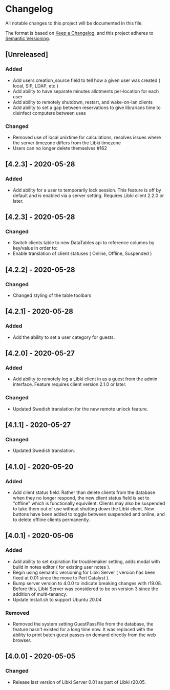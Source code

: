 # Changelog
All notable changes to this project will be documented in this file.

The format is based on [Keep a Changelog](https://keepachangelog.com/en/1.0.0/),
and this project adheres to [Semantic Versioning](https://semver.org/spec/v2.0.0.html).

## [Unreleased]
### Added
- Add users.creation_source field to tell how a given user was created ( local, SIP, LDAP, etc )
- Add ability to have separate minutes allotments per-location for each user
- Add ability to remotely shutdown, restart, and wake-on-lan clients
- Add ability to set a gap between reservations to give librarians time to disinfect computers between uses

### Changed
- Removed use of local unixtime for calculations, resolves issues where the server timezone differs from the Libki timezone
- Users can no longer delete themselves #162

## [4.2.3] - 2020-05-28
### Added
- Add ability for a user to temporarily lock session. This feature is off by default and is enabled via a server setting. Requires Libki client 2.2.0 or later.

## [4.2.3] - 2020-05-28
### Changed
- Switch clients table to new DataTables api to reference columns by key/value in order to:
- Enable translation of client statuses ( Online, Offline, Suspended )

## [4.2.2] - 2020-05-28
### Changed
- Changed styling of the table toolbars

## [4.2.1] - 2020-05-28
### Added
- Add the ability to set a user category for guests.

## [4.2.0] - 2020-05-27
### Added
- Add ability to remotely log a Libki client in as a guest from the admin interface. Feature requires client version 2.1.0 or later.
### Changed
- Updated Swedish translation for the new remote unlock feature.

## [4.1.1] - 2020-05-27
### Changed
- Updated Swedish translation.

## [4.1.0] - 2020-05-20
### Added
- Add client status field. Rather than delete clients from the database when they no longer respond, the new client status field is set to "offline" which is functionally equivilent. Clients may also be suspended to take them out of use without shutting down the Libki client. New buttons have been added to toggle between suspended and online, and to delete offline clients permanently.

## [4.0.1] - 2020-05-06
### Added
- Add ability to set expiration for troublemaker setting, adds modal with build in notes editor ( for existing user notes ).
- Begin using semantic versioning for Libki Server ( version has been fixed at 0.01 since the move to Perl Catalyst ).
- Bump server version to 4.0.0 to indicate breaking changes with r19.08. Before this, Libki Server was considered to be on version 3 since the addition of multi-tenancy.
- Update install.sh to support Ubuntu 20.04
### Removed
- Removed the system setting GuestPassFile from the database, the feature hasn't existed for a long time now. It was replaced with the ability to print batch guest passes on demand directly from the web browser.

## [4.0.0] - 2020-05-05
### Changed
- Release last version of Libki Server 0.01 as part of Libki r20.05.
